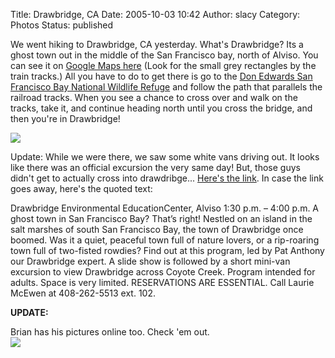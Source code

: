 Title: Drawbridge, CA
Date: 2005-10-03 10:42
Author: slacy
Category: Photos
Status: published

We went hiking to Drawbridge, CA yesterday. What's Drawbridge? Its a
ghost town out in the middle of the San Francisco bay, north of Alviso.
You can see it on [Google Maps
here](http://maps.google.com/maps?q=alviso,+ca&ll=37.466190,-121.974260&spn=0.004959,0.007950&t=k&hl=en)
(Look for the small grey rectangles by the train tracks.) All you have
to do to get there is go to the [Don Edwards San Francisco Bay National
Wildlife Refuge](http://www.fws.gov/pacific/desfbay/) and follow the
path that parallels the railroad tracks. When you see a chance to cross
over and walk on the tracks, take it, and continue heading north until
you cross the bridge, and then you're in Drawbridge!

[![](http://slacy.com/gallery/d/55008-2/img_5563.jpg)](http://slacy.com/gallery/v/2005/drawbridge/)

Update: While we were there, we saw some white vans driving out. It
looks like there was an official excursion the very same day! But, those
guys didn't get to actually cross into drawdribge... [Here's the
link](http://www.fws.gov/pacific/desfbay/Tideline/Activity.htm#Drawbridge).
In case the link goes away, here's the quoted text:

<quote>  
Drawbridge  
Environmental EducationCenter, Alviso  
1:30 p.m. – 4:00 p.m.  
A ghost town in San Francisco Bay? That’s right! Nestled on an island in
the salt marshes of south San Francisco Bay, the town of Drawbridge once
boomed. Was it a quiet, peaceful town full of nature lovers, or a
rip-roaring town full of two-fisted rowdies? Find out at this program,
led by Pat Anthony our Drawbridge expert. A slide show is followed by a
short mini-van excursion to view Drawbridge across Coyote Creek. Program
intended for adults. Space is very limited. RESERVATIONS ARE ESSENTIAL.
Call Laurie McEwen at 408-262-5513 ext. 102. </quote>

**UPDATE:**

Brian has his pictures online too. Check 'em out.  
[![](http://chromaticgray.com/albums/drawbridge/IMG_1042.thumb.jpg)](http://chromaticgray.com/gallery/view_album.php?set_albumName=drawbridge)
